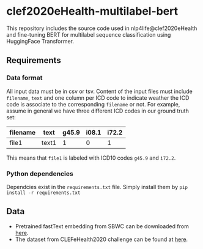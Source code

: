 # clef2020eHealth-multilabel-bert
This repository includes the source code used in nlp4life@clef2020eHealth and fine-tuning BERT for multilabel sequence classification using HuggingFace Transformer.

## Requirements
### Data format
All input data must be in csv or tsv. Content of the input files must include `filename`, `text` and one column per ICD code to indicate weather the ICD code is associate to the corresponding `filename` or not. For example, assume in general we have three different ICD codes in our ground truth set:

| filename | text  | g45.9 | i08.1 | i72.2|
|----------| ----- | ----- | ----- | ---- |
|   file1  | text1 |   1   |   0   |   1  |

This means that `file1` is labeled with ICD10 codes `g45.9` and `i72.2`.
### Python dependencies
Dependcies exist in the `requirements.txt` file. Simply install them by `pip install -r requirements.txt`

## Data
* Pretrained fastText embedding from SBWC can be downloaded from [here](https://github.com/dccuchile/spanish-word-embeddings).
* The dataset from CLEFeHealth2020 challenge can be found at [here](https://zenodo.org/record/3758054#.Xwsikc8zY5l).
